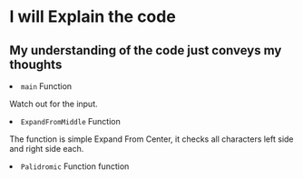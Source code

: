 # I will Explain the code 
## My understanding of the code just conveys my thoughts
<li>
  <code>main</code> Function
</li>
 <p>Watch out for the input.</p>
<li>
  <code>ExpandFromMiddle</code> Function
</li>
<p>The function is simple Expand From Center, it checks all characters left side and right side each.</p>
<li>
  <code>Palidromic</code> Function function
</li>
<p></p>
